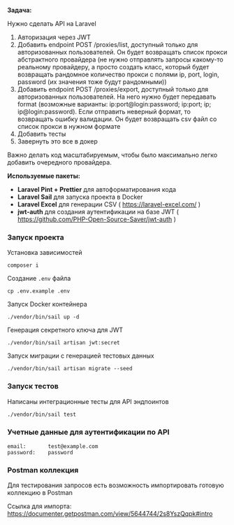 **Задача:**

Нужно сделать API на Laravel
1. Авторизация через JWT
2. Добавить endpoint POST /proxies/list, доступный только для авторизованных пользователей. 
Он будет возвращать список прокси абстрактного провайдера (не нужно отправлять запросы какому-то реальному провайдеру, а просто создать класс, который будет возвращать рандомное количество прокси с полями ip, port, login, password (их значения тоже будут рандомными)) 
3. Добавить endpoint POST /proxies/export, доступный только для авторизованных пользователей. 
На него нужно будет передавать format (возможные варианты: ip:port@login:password; ip:port; ip; ip@login:password). Если отправить неверный формат, то возвращать ошибку валидации. 
Он будет возвращать csv файл со список прокси в нужном формате
4. Добавить тесты
5. Завернуть это все в докер

Важно делать код масштабируемым, чтобы было максимально легко добавить очередного провайдера.


**Используемые пакеты:**

- **Laravel Pint + Prettier** для автоформатирования кода
- **Laravel Sail** для запуска проекта в Docker
- **Laravel Excel** для генерации CSV ( https://laravel-excel.com/ )
- **jwt-auth** для создания аутентификации на базе JWT ( https://github.com/PHP-Open-Source-Saver/jwt-auth )



### Запуск проекта

Установка зависимостей
```
composer i
```

Создание `.env` файла
```
cp .env.example .env
```

Запуск Docker контейнера
```
./vendor/bin/sail up -d
```

Генерация секретного ключа для JWT
```
./vendor/bin/sail artisan jwt:secret
```

Запуск миграции с генерацией тестовых данных
```
./vendor/bin/sail artisan migrate --seed
```

### Запуск тестов

Написаны интеграционные тесты для API эндпоинтов
```
./vendor/bin/sail test
```

### Учетные данные для аутентификации по API

```
email:       test@example.com
password:    password
```

### Postman коллекция
Для тестирования запросов есть возможность импортировать готовую коллекцию в Postman

Ссылка для импорта:
https://documenter.getpostman.com/view/5644744/2s8YszQqpk#intro
